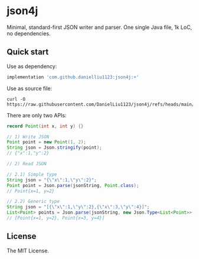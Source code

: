 # json4j

Minimal, standard-first JSON writer and parser. One single Java file, 1k LoC, no dependencies.

## Quick start

Use as dependency:
```groovy
implementation 'com.github.danielliu1123:json4j:+'
```

Use as source file:
```shell
curl -O https://raw.githubusercontent.com/DanielLiu1123/json4j/refs/heads/main/json4j/src/main/java/json/Json.java
```

There are only two APIs:

```java
record Point(int x, int y) {}

// 1) Write JSON
Point point = new Point(1, 2);
String json = Json.stringify(point);
// {"x":1,"y":2}

// 2) Read JSON

// 2.1) Simple type
String json = "{\"x\":1,\"y\":2}";
Point point = Json.parse(jsonString, Point.class);
// Point{x=1, y=2}

// 2.2) Generic type
String json = "[{\"x\":1,\"y\":2},{\"x\":3,\"y\":4}]";
List<Point> points = Json.parse(jsonString, new Json.Type<List<Point>>() {});
// [Point{x=1, y=2}, Point{x=3, y=4}]
```

## License

The MIT License.
